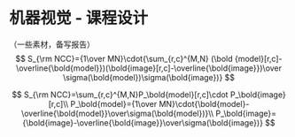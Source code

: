 # 机器视觉 - 课程设计

（一些素材，备写报告）
$$
S_{\rm NCC}={1\over MN}\cdot{\sum_{r,c}^{M,N} (\bold {model}[r,c]-\overline{\bold{model}})(\bold{image}[r,c]-\overline{\bold{image}})\over \sigma(\bold{model})\sigma(\bold{image})}
$$

$$
S_{\rm NCC}=\sum_{r,c}^{M,N}P_\bold{model}[r,c]\cdot P_\bold{image}[r,c]\\
P_\bold{model}={1\over MN}\cdot{\bold{model}-\overline{\bold{model}}\over\sigma(\bold{model})}\\
P_\bold{image}={\bold{image}-\overline{\bold{image}}\over\sigma(\bold{image})}
$$

